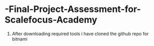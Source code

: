 # -Final-Project-Assessment-for-Scalefocus-Academy
1. After downloading required tools i have cloned the github repo for bitnami

